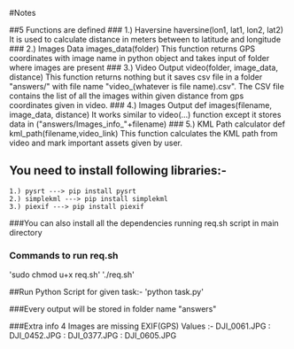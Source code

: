 #Notes

##5 Functions are defined
    ### 1.) Haversine
            haversine(lon1, lat1, lon2, lat2)
            It is used to calculate distance in meters between to latitude and longitude
    ### 2.) Images Data
            images_data(folder)
            This function returns GPS coordinates with image name in python object and takes input of folder where
            images are present
    ### 3.) Video Output
            video(folder, image_data, distance)
            This function returns nothing but it saves csv file in a folder "answers/" with file name
            "video_(whatever is file name).csv". The CSV file contains the list of all the images within given distance
            from gps coordinates given in video.
    ### 4.) Images Output
            def images(filename, image_data, distance)
            It works similar to video(...) function except it stores data in ("answers/Images_info_"+filename)
    ### 5.) KML Path calculator
            def kml_path(filename,video_link)
            This function calculates the KML path from video and mark important assets given by user.

## You need to install following libraries:-
    1.) pysrt ---> pip install pysrt
    2.) simplekml ---> pip install simplekml
    3.) piexif ---> pip install piexif

###You can also install all the dependencies running req.sh script in main directory

### Commands to run req.sh

'sudo chmod u+x req.sh'
'./req.sh'

##Run Python Script for given task:-
    'python task.py'

###Every output will be stored in folder name "answers"

###Extra info
    4 Images are missing EXIF(GPS) Values :- DJI_0061.JPG : DJI_0452.JPG : DJI_0377.JPG : DJI_0605.JPG

